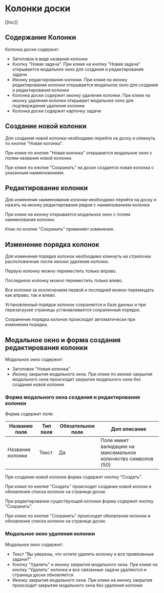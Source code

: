 # Колонки доски

[[toc]]

## Содержание Колонки

Колонка доски содержит:

- Заголовок в виде названия колонки
- Кнопку "Новая задача". При клике на кнопку "Новая задача" открывается модальное окно для создания и редактирования задачи
- Иконку редактирования колонки. При клике на иконку редактирования колонки открывается модальное окно для создания и редактирования колонки
- Колонка доски содержит иконку удаления колонки. При клике на иконку удаления колонки открывает модальное окно для подтверждения удаления колонки
- Колонка доски содержит карточку задачи

## Создание новой колонки

Для создания новой колонки необходимо перейти на доску и кликнуть по кнопке "Новая колонка".

При клике по кнопке "Новая колонка" открывается модальное окно с полем названия новой колонки.

При клике по кнопке "Сохранить" на доске создается новая колонка с указанным наименованием.

## Редактирование колонки

Для изменения наименования колонки необходимо перейти на доску и нажать на иконку редактирования рядом с
наименованием колонки.

При клике на иконку открывается модальное окно с полем наименования колонки.

Клик по кнопке "Сохранить" применяет изменения.

## Изменение порядка колонок

Для изменения порядка колонок необходимо кликнуть на стрелочки расположенные после иконки удаления колонки.

Первую колонку можно переместить только вправо.

Последнюю колонку можно переместить только влево.

Все колонки за исключением первой и последней можно перемещать как вправо, так и влево.

Установленный порядок колонок сохраняется и базе данных и при перезагрузке страницы устанавливается сохраненный порядок.

Сохранение порядка колонок происходит автоматически при изменении порядка.

## Модальное окно и форма создания редактирования колонки

Модальное окно содержит:

- Заголовок "Новая колонка"
- Иконку закрытия модального окна. При клике по иконке закрытия модального окна происходит закрытие модального окна без создания новой колонки

### Форма модального окна создания и редактирования колонки

Форма содержит поля:

| Название поля    | Тип поля | Обязательное поле | Доп описание                                                  |
| ---------------- | -------- | ----------------- | ------------------------------------------------------------- |
| Название колонки | Текст    | Да                | Поле имеет валидацию на максимальное количество символов (50) |

При создании новой колонки форма содержит кнопку "Создать".

При клике по кнопке "Создать" происходит создание новой колони и обновление списка колонок на странице доски.

При редактировании существующей колонки форма содержит кнопку "Сохранить".

При клике по кнопке "Сохранить" происходит обновление колонки и обновление списка колонок на странице доски.

### Модальное окно удаления колонки

Модальное окно содержит:

- Текст "Вы уверены, что хотите удалить колонку и все привязанные задачи?"
- Кнопку "Удалить" и иконку закрытия модального окна. При клике на кнопку "Удалить" колонка и все связанные задачи удаляются и страница доски обновляется
- Иконку закрытия модального окна. При клике на иконку закрытия происходит закрытие модального окна без удаления колонки
